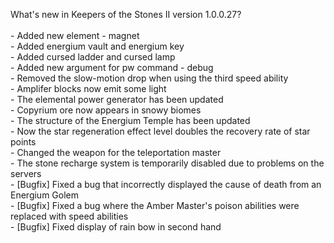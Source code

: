 What's new in Keepers of the Stones II version 1.0.0.27?<br />
<br />- Added new element - magnet
<br />- Added energium vault and energium key
<br />- Added cursed ladder and cursed lamp
<br />- Added new argument for pw command - debug
<br />- Removed the slow-motion drop when using the third speed ability
<br />- Amplifer blocks now emit some light
<br />- The elemental power generator has been updated
<br />- Copyrium ore now appears in snowy biomes
<br />- The structure of the Energium Temple has been updated
<br />- Now the star regeneration effect level doubles the recovery rate of star points
<br />- Changed the weapon for the teleportation master
<br />- The stone recharge system is temporarily disabled due to problems on the servers
<br />- [Bugfix] Fixed a bug that incorrectly displayed the cause of death from an Energium Golem
<br />- [Bugfix] Fixed a bug where the Amber Master's poison abilities were replaced with speed abilities
<br />- [Bugfix] Fixed display of rain bow in second hand